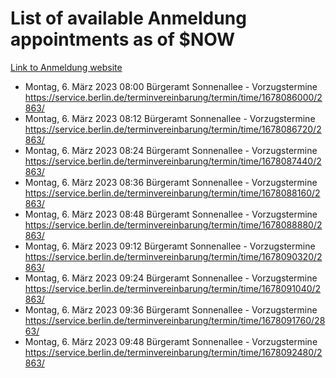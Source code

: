 # List of available Anmeldung appointments as of $NOW
[Link to Anmeldung website](https://service.berlin.de/terminvereinbarung/termin/tag.php?termin=1&anliegen[]=120686&dienstleisterlist=122210,122217,327316,122219,327312,122227,327314,122231,327346,122243,327348,122254,122252,329742,122260,329745,122262,329748,122271,327278,122273,327274,122277,327276,330436,122280,327294,122282,327290,122284,327292,122291,327270,122285,327266,122286,327264,122296,327268,150230,329760,122297,327286,122294,327284,122312,329763,122314,329775,122304,327330,122311,327334,122309,327332,317869,122281,327352,122279,329772,122283,122276,327324,122274,327326,122267,329766,122246,327318,122251,327320,122257,327322,122208,327298,122226,327300&herkunft=http%3A%2F%2Fservice.berlin.de%2Fdienstleistung%2F120686%2F)
- Montag, 6. März 2023 08:00 Bürgeramt Sonnenallee - Vorzugstermine https://service.berlin.de/terminvereinbarung/termin/time/1678086000/2863/
- Montag, 6. März 2023 08:12 Bürgeramt Sonnenallee - Vorzugstermine https://service.berlin.de/terminvereinbarung/termin/time/1678086720/2863/
- Montag, 6. März 2023 08:24 Bürgeramt Sonnenallee - Vorzugstermine https://service.berlin.de/terminvereinbarung/termin/time/1678087440/2863/
- Montag, 6. März 2023 08:36 Bürgeramt Sonnenallee - Vorzugstermine https://service.berlin.de/terminvereinbarung/termin/time/1678088160/2863/
- Montag, 6. März 2023 08:48 Bürgeramt Sonnenallee - Vorzugstermine https://service.berlin.de/terminvereinbarung/termin/time/1678088880/2863/
- Montag, 6. März 2023 09:12 Bürgeramt Sonnenallee - Vorzugstermine https://service.berlin.de/terminvereinbarung/termin/time/1678090320/2863/
- Montag, 6. März 2023 09:24 Bürgeramt Sonnenallee - Vorzugstermine https://service.berlin.de/terminvereinbarung/termin/time/1678091040/2863/
- Montag, 6. März 2023 09:36 Bürgeramt Sonnenallee - Vorzugstermine https://service.berlin.de/terminvereinbarung/termin/time/1678091760/2863/
- Montag, 6. März 2023 09:48 Bürgeramt Sonnenallee - Vorzugstermine https://service.berlin.de/terminvereinbarung/termin/time/1678092480/2863/
